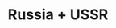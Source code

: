 ---
title: Russia + USSR
layout: post
description: summary
menu: nav/world/nations.html
image: 
tags: [Nations]
---